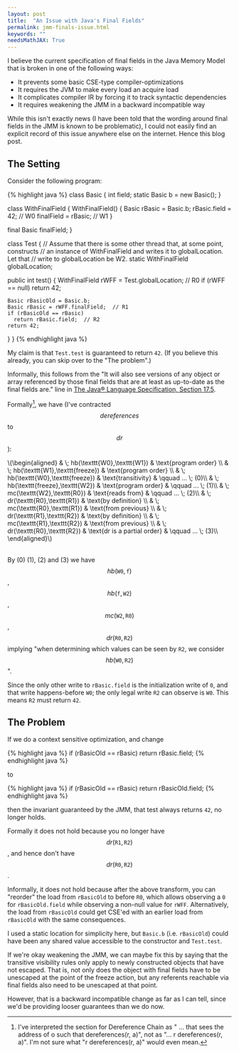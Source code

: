 ```yaml
---
layout: post
title:  "An Issue with Java's Final Fields"
permalink: jmm-finals-issue.html
keywords: ""
needsMathJAX: True
---
```


I believe the current specification of final fields in the Java Memory
Model that is broken in one of the following ways:

 - It prevents some basic CSE-type compiler-optimizations
 - It requires the JVM to make every load an acquire load
 - It complicates compiler IR by forcing it to track syntactic
   dependencies
 - It requires weakening the JMM in a backward incompatible way

While this isn't exactly news (I have been told that the wording
around final fields in the JMM is known to be problematic), I could
not easily find an explicit record of this issue anywhere else on the
internet.  Hence this blog post.

## The Setting

Consider the following program:

{% highlight java %}
class Basic {
  int field;
  static Basic b = new Basic();
}

class WithFinalField {
  WithFinalField() {
    Basic rBasic = Basic.b;
    rBasic.field = 42;   // W0
    finalField = rBasic; // W1
  }

  final Basic finalField;
}

class Test {
  // Assume that there is some other thread that, at some point, constructs
  // an instance of WithFinalField and writes it to globalLocation.  Let that
  // write to globalLocation be W2.
  static WithFinalField globalLocation;

  public int test() {
    WithFinalField rWFF = Test.globalLocation;  // R0
    if (rWFF == null)
      return 42;

    Basic rBasicOld = Basic.b;
    Basic rBasic = rWFF.finalField;  // R1
    if (rBasicOld == rBasic)
      return rBasic.field;  // R2
    return 42;
  }
}
{% endhighlight java %}

My claim is that `Test.test` is guaranteed to return `42`.  (If you
believe this already, you can skip over to the "The problem".)

Informally, this follows from the "It will also see versions of any
object or array referenced by those final fields that are at least as
up-to-date as the final fields are." line in [The Java® Language
Specification, Section
17.5](https://docs.oracle.com/javase/specs/jls/se7/html/jls-17.html#jls-17.5).

Formally[^glitch], we have (I've contracted $$dereferences$$ to
$$dr$$):

[^glitch]: I've interpreted the section for Dereference Chain as "
    ... that sees the address of o such that dereferences(r, a)", not
    as "... r dereferences(r, a)".  I'm not sure what "r
    dereferences(r, a)" would even mean.

<div>
\(\begin{aligned}
            &amp; \; hb(\texttt{W0},\texttt{W1}) &amp; \text{program order} \\
            &amp; \; hb(\texttt{W1},\texttt{freeze}) &amp; \text{program order} \\
            &amp; \; hb(\texttt{W0},\texttt{freeze}) &amp; \text{transitivity} &amp; \qquad ... \; (0)\\
            &amp; \; hb(\texttt{freeze},\texttt{W2}) &amp; \text{program order} &amp; \qquad ... \; (1)\\
            &amp; \; mc(\texttt{W2},\texttt{R0}) &amp; \text{reads from} &amp; \qquad ... \; (2)\\
            &amp; \; dr(\texttt{R0},\texttt{R1}) &amp; \text{by definition} \\
            &amp; \; mc(\texttt{R0},\texttt{R1}) &amp; \text{from previous} \\
            &amp; \; dr(\texttt{R1},\texttt{R2}) &amp; \text{by definition} \\
            &amp; \; mc(\texttt{R1},\texttt{R2}) &amp; \text{from previous} \\
            &amp; \; dr(\texttt{R0},\texttt{R2}) &amp; \text{dr is a partial order} &amp; \qquad ... \; (3)\\
\end{aligned}\)
</div>
<div>&nbsp;</div>

By (0) (1), (2) and (3) we have $$hb(\texttt{W0}, \texttt{f})$$,
$$hb(\texttt{f}, \texttt{W2})$$, $$mc(\texttt{W2}, \texttt{R0})$$,
$$dr(\texttt{R0}, \texttt{R2})$$ implying "when determining which
values can be seen by `R2`, we consider $$hb(\texttt{W0},
\texttt{R2})$$".

Since the only other write to `rBasic.field` is the initialization
write of `0`, and that write happens-before `W0`; the only legal write
`R2` can observe is `W0`.  This means `R2` must return `42`.

## The Problem

If we do a context sensitive optimization, and change

{% highlight java %}
if (rBasicOld == rBasic)
  return rBasic.field;
{% endhighlight java %}

to

{% highlight java %}
if (rBasicOld == rBasic)
  return rBasicOld.field;
{% endhighlight java %}

then the invariant guaranteed by the JMM, that test always returns
`42`, no longer holds.

Formally it does not hold because you no longer have $$dr(\texttt{R1},
\texttt{R2})$$, and hence don't have $$dr(\texttt{R0}, \texttt{R2})$$.

Informally, it does not hold because after the above transform, you
can "reorder" the load from `rBasicOld` to before `R0`, which allows
observing a `0` for `rBasicOld.field` while observing a non-null value
for `rWFF`.  Alternatively, the load from `rBasicOld` could get CSE'ed
with an earlier load from `rBasicOld` with the same consequences.

I used a static location for simplicity here, but `Basic.b`
(i.e. `rBasicOld`) could have been any shared value accessible to the
constructor and `Test.test`.

If we're okay weakening the JMM, we can maybe fix this by saying that
the transitive visibility rules only apply to newly constructed
objects that have not escaped.  That is, not only does the object with
final fields have to be unescaped at the point of the freeze action,
but any referents reachable via final fields also need to be unescaped
at that point.

However, that is a backward incompatible change as far as I can tell,
since we'd be providing looser guarantees than we do now.
